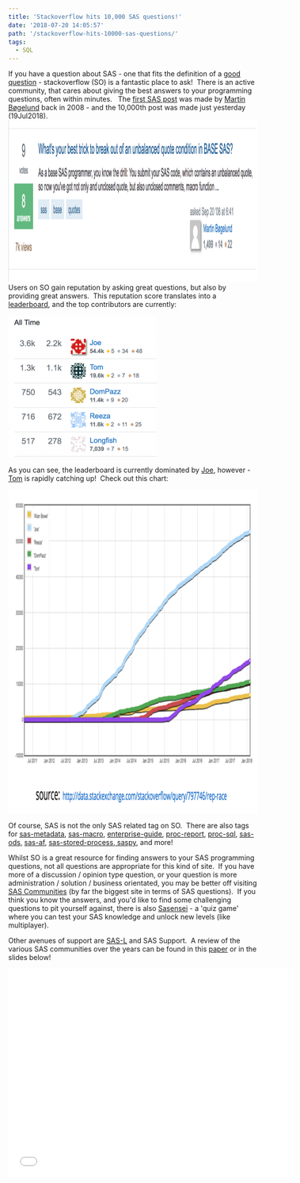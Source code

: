 ```yaml
---
title: 'Stackoverflow hits 10,000 SAS questions!'
date: '2018-07-20 14:05:57'
path: '/stackoverflow-hits-10000-sas-questions/'
tags:
  - SQL
---
```


If you have a question about SAS - one that fits the definition of a <a href="https://stackoverflow.com/help/how-to-ask">good question</a> - stackoverflow (SO) is a fantastic place to ask!  There is an active community, that cares about giving the best answers to your programming questions, often within minutes.   The <a href="https://stackoverflow.com/questions/107414/whats-your-best-trick-to-break-out-of-an-unbalanced-quote-condition-in-base-sas">first SAS post</a> was made by <a href="https://stackoverflow.com/users/18968/martin-b%C3%B8gelund">Martin Bøgelund</a> back in 2008 - and the 10,000th post was made just yesterday (19Jul2018).<a href="https://stackoverflow.com/questions/107414/whats-your-best-trick-to-break-out-of-an-unbalanced-quote-condition-in-base-sas"><img class="aligncenter size-full wp-image-384" src="../images/Screen-Shot-2018-07-20-at-14.52.53.png" alt="" width="1364" height="326" /></a>Users on SO gain reputation by asking great questions, but also by providing great answers.  This reputation score translates into a <a href="https://stackoverflow.com/tags/sas/topusers">leaderboard</a>, and the top contributors are currently:

<img class="aligncenter wp-image-386 size-medium" src="../images/Screen-Shot-2018-07-20-at-14.57.12-300x286.png" alt="" width="300" height="286" />

As you can see, the leaderboard is currently dominated by <a href="https://stackoverflow.com/users/1623007/joe">Joe</a>, however - <a href="https://stackoverflow.com/users/4965549/tom">Tom</a> is rapidly catching up!  Check out this chart:

<a href="http://data.stackexchange.com/stackoverflow/query/797746/rep-race"><img class="aligncenter size-full wp-image-387" src="../images/Screen-Shot-2018-07-20-at-15.03.04.png" alt="" width="1078" height="652" /></a>

Of course, SAS is not the only SAS related tag on SO.  There are also tags for <a href="https://stackoverflow.com/questions/tagged/sas-metadata">sas-metadata</a>, <a href="https://stackoverflow.com/questions/tagged/sas-macro">sas-macro</a>, <a href="https://stackoverflow.com/questions/tagged/enterprise-guide">enterprise-guide</a>, <a href="https://stackoverflow.com/questions/tagged/proc-report">proc-report</a>, <a href="https://stackoverflow.com/questions/tagged/proc-sql">proc-sql</a>, <a href="https://stackoverflow.com/questions/tagged/sas-ods">sas-ods,</a> <a href="https://stackoverflow.com/questions/tagged/sas-af">sas-af</a>, <a href="https://stackoverflow.com/questions/tagged/sas-stored-process">sas-stored-process</a>,<a href="https://stackoverflow.com/questions/tagged/saspy"> saspy</a>, and more!

Whilst SO is a great resource for finding answers to your SAS programming questions, not all questions are appropriate for this kind of site.  If you have more of a discussion / opinion type question, or your question is more administration / solution / business orientated, you may be better off visiting <a href="http://communities.sas.com/">SAS Communities</a> (by far the biggest site in terms of SAS questions).  If you think you know the answers, and you'd like to find some challenging questions to pit yourself against, there is also <a href="https://sasensei.com">Sasensei</a> - a 'quiz game' where you can test your SAS knowledge and unlock new levels (like multiplayer).

Other avenues of support are <a href="https://www.rawsas.com/2017/05/sas-l-is-still-alive/">SAS-L</a> and SAS Support.  A review of the various SAS communities over the years can be found in this <a href="https://www.rawsas.com/2018/07/stackoverflow-hits-10000-sas-questions/sgf2018_find_your_sas_sensei-2/" rel="attachment wp-att-388">paper</a> or in the slides below!

<iframe src="//slides.com/allanbowe/find-your-sas-sensei/embed" width="576" height="420" frameborder="0" scrolling="no" allowfullscreen="allowfullscreen"></iframe>

